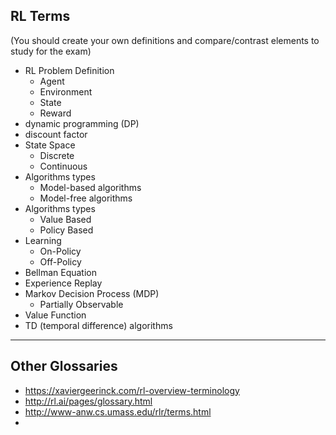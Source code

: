 RL Terms
-----

(You should create your own definitions and compare/contrast elements to study for the exam)

- RL Problem Definition
    + Agent
    + Environment
    + State
    + Reward
- dynamic programming (DP) 
- discount factor
- State Space
    + Discrete 
    + Continuous
- Algorithms types
    - Model-based algorithms
    - Model-free algorithms
- Algorithms types
    + Value Based 
    + Policy Based
- Learning
    - On-Policy
    - Off-Policy
- Bellman Equation
- Experience Replay
- Markov Decision Process (MDP)
    + Partially Observable
- Value Function
- TD (temporal difference) algorithms

-----
Other Glossaries
------

- https://xaviergeerinck.com/rl-overview-terminology
- http://rl.ai/pages/glossary.html
- http://www-anw.cs.umass.edu/rlr/terms.html
- 
